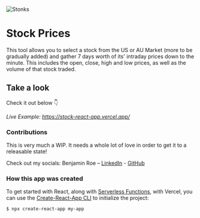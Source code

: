 ![Stonks](https://pbs.twimg.com/media/EbYhAWKXkAASOxB.jpg)

# Stock Prices

This tool allows you to select a stock from the US or AU Market (more to be gradually added) and gather 7 days worth of its' intraday prices down to the minute. This includes the open, close, high and low prices, as well as the volume of that stock traded.

## Take a look

Check it out below 👇

_Live Example: https://stock-react-app.vercel.app/_

### Contributions

This is very much a WIP. It needs a whole lot of love in order to get it to a releasable state! 

Check out my socials: 
Benjamin Roe 
    – [LinkedIn](https://www.linkedin.com/in/benjamin-roe-626851100/)
    - [GitHub](https://github.com/benjaminroe)

### How this app was created

To get started with React, along with [Serverless Functions](https://vercel.com/docs/v2/serverless-functions/introduction), with Vercel, you can use the [Create-React-App CLI](https://reactjs.org/docs/create-a-new-react-app.html#create-react-app) to initialize the project:

```shell
$ npx create-react-app my-app
```